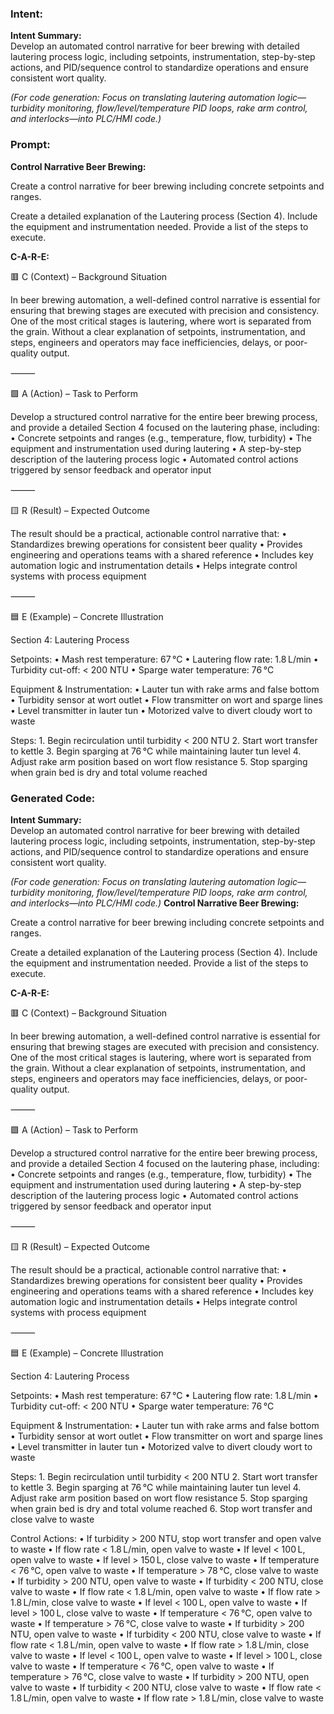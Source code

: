 ### Intent:
**Intent Summary:**  
Develop an automated control narrative for beer brewing with detailed lautering process logic, including setpoints, instrumentation, step-by-step actions, and PID/sequence control to standardize operations and ensure consistent wort quality.  

*(For code generation: Focus on translating lautering automation logic—turbidity monitoring, flow/level/temperature PID loops, rake arm control, and interlocks—into PLC/HMI code.)*

### Prompt:
**Control Narrative Beer Brewing:**

Create a control narrative for beer brewing including concrete setpoints and ranges.

Create a detailed explanation of the Lautering process (Section 4). Include the equipment and instrumentation needed. Provide a list of the steps to execute.

**C-A-R-E:**

🟥 C (Context) – Background Situation

In beer brewing automation, a well-defined control narrative is essential for ensuring that brewing stages are executed with precision and consistency. One of the most critical stages is lautering, where wort is separated from the grain. Without a clear explanation of setpoints, instrumentation, and steps, engineers and operators may face inefficiencies, delays, or poor-quality output.

⸻

🟩 A (Action) – Task to Perform

Develop a structured control narrative for the entire beer brewing process, and provide a detailed Section 4 focused on the lautering phase, including:
	•	Concrete setpoints and ranges (e.g., temperature, flow, turbidity)
	•	The equipment and instrumentation used during lautering
	•	A step-by-step description of the lautering process logic
	•	Automated control actions triggered by sensor feedback and operator input

⸻

🟨 R (Result) – Expected Outcome

The result should be a practical, actionable control narrative that:
	•	Standardizes brewing operations for consistent beer quality
	•	Provides engineering and operations teams with a shared reference
	•	Includes key automation logic and instrumentation details
	•	Helps integrate control systems with process equipment

⸻

🟦 E (Example) – Concrete Illustration

Section 4: Lautering Process

Setpoints:
	•	Mash rest temperature: 67 °C
	•	Lautering flow rate: 1.8 L/min
	•	Turbidity cut-off: < 200 NTU
	•	Sparge water temperature: 76 °C

Equipment & Instrumentation:
	•	Lauter tun with rake arms and false bottom
	•	Turbidity sensor at wort outlet
	•	Flow transmitter on wort and sparge lines
	•	Level transmitter in lauter tun
	•	Motorized valve to divert cloudy wort to waste

Steps:
	1.	Begin recirculation until turbidity < 200 NTU
	2.	Start wort transfer to kettle
	3.	Begin sparging at 76 °C while maintaining lauter tun level
	4.	Adjust rake arm position based on wort flow resistance
	5.	Stop sparging when grain bed is dry and total volume reached

### Generated Code:
**Intent Summary:**  
Develop an automated control narrative for beer brewing with detailed lautering process logic, including setpoints, instrumentation, step-by-step actions, and PID/sequence control to standardize operations and ensure consistent wort quality.  

*(For code generation: Focus on translating lautering automation logic—turbidity monitoring, flow/level/temperature PID loops, rake arm control, and interlocks—into PLC/HMI code.)*
**Control Narrative Beer Brewing:**

Create a control narrative for beer brewing including concrete setpoints and ranges.

Create a detailed explanation of the Lautering process (Section 4). Include the equipment and instrumentation needed. Provide a list of the steps to execute.

**C-A-R-E:**

🟥 C (Context) – Background Situation

In beer brewing automation, a well-defined control narrative is essential for ensuring that brewing stages are executed with precision and consistency. One of the most critical stages is lautering, where wort is separated from the grain. Without a clear explanation of setpoints, instrumentation, and steps, engineers and operators may face inefficiencies, delays, or poor-quality output.

⸻

🟩 A (Action) – Task to Perform

Develop a structured control narrative for the entire beer brewing process, and provide a detailed Section 4 focused on the lautering phase, including:
	•	Concrete setpoints and ranges (e.g., temperature, flow, turbidity)
	•	The equipment and instrumentation used during lautering
	•	A step-by-step description of the lautering process logic
	•	Automated control actions triggered by sensor feedback and operator input

⸻

🟨 R (Result) – Expected Outcome

The result should be a practical, actionable control narrative that:
	•	Standardizes brewing operations for consistent beer quality
	•	Provides engineering and operations teams with a shared reference
	•	Includes key automation logic and instrumentation details
	•	Helps integrate control systems with process equipment

⸻

🟦 E (Example) – Concrete Illustration

Section 4: Lautering Process

Setpoints:
	•	Mash rest temperature: 67 °C
	•	Lautering flow rate: 1.8 L/min
	•	Turbidity cut-off: < 200 NTU
	•	Sparge water temperature: 76 °C

Equipment & Instrumentation:
	•	Lauter tun with rake arms and false bottom
	•	Turbidity sensor at wort outlet
	•	Flow transmitter on wort and sparge lines
	•	Level transmitter in lauter tun
	•	Motorized valve to divert cloudy wort to waste

Steps:
	1.	Begin recirculation until turbidity < 200 NTU
	2.	Start wort transfer to kettle
	3.	Begin sparging at 76 °C while maintaining lauter tun level
	4.	Adjust rake arm position based on wort flow resistance
	5.	Stop sparging when grain bed is dry and total volume reached
	6.	Stop wort transfer and close valve to waste

Control Actions:
	•	If turbidity > 200 NTU, stop wort transfer and open valve to waste
	•	If flow rate < 1.8 L/min, open valve to waste
	•	If level < 100 L, open valve to waste
	•	If level > 150 L, close valve to waste
	•	If temperature < 76 °C, open valve to waste
	•	If temperature > 78 °C, close valve to waste
	•	If turbidity > 200 NTU, open valve to waste
	•	If turbidity < 200 NTU, close valve to waste
	•	If flow rate < 1.8 L/min, open valve to waste
	•	If flow rate > 1.8 L/min, close valve to waste
	•	If level < 100 L, open valve to waste
	•	If level > 100 L, close valve to waste
	•	If temperature < 76 °C, open valve to waste
	•	If temperature > 76 °C, close valve to waste
	•	If turbidity > 200 NTU, open valve to waste
	•	If turbidity < 200 NTU, close valve to waste
	•	If flow rate < 1.8 L/min, open valve to waste
	•	If flow rate > 1.8 L/min, close valve to waste
	•	If level < 100 L, open valve to waste
	•	If level > 100 L, close valve to waste
	•	If temperature < 76 °C, open valve to waste
	•	If temperature > 76 °C, close valve to waste
	•	If turbidity > 200 NTU, open valve to waste
	•	If turbidity < 200 NTU, close valve to waste
	•	If flow rate < 1.8 L/min, open valve to waste
	•	If flow rate > 1.8 L/min, close valve to waste
